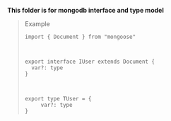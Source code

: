**This folder is for mongodb interface and type model**



> Example
> 
>     import { Document } from "mongoose"
>     
>       
>     
>     export interface IUser extends Document {
>       var?: type
>     }
>     
>       
>     
>     export type TUser = {
>          var?: type
>     }
>     